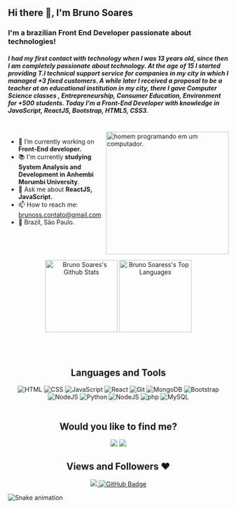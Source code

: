


## Hi there 👋, I'm Bruno Soares


### I'm a brazilian Front End Developer passionate about technologies!

##### I had my first contact with technology when I was 13 years old, since then I am completely passionate about technology. At the age of 15 I started providing T.I technical support service for companies in my city in which I managed +3 fixed customers. A while later I received a proposal to be a teacher at an educational institution in my city, there I gave Computer Science classes , Entrepreneurship, Consumer Education, Environment for +500 students. Today I'm a Front-End Developer with knowledge in JavaScript, ReactJS, Bootstrap, HTML5, CSS3.
<br />

<img  src="https://clubedosgeeks.com.br/wp-content/uploads/2016/01/dormrm.gif" min-width="200"   width="280px"   align="right" alt=" homem programando em um computador.">


- 🔭 I’m currently working on **Front-End developer.**
- 📚 I'm currently **studying System Analysis and Development in Anhembi Morumbi University**.
- 💬 Ask me about **ReactJS, JavaScript.**
- 📫 How to reach me: brunoss.contato@gmail.com
- 📍 Brazil, São Paulo.

##
<br />
<br />

<div align="center">

  <a href="https://github.com/brunoss18/github-readme-stats"><img height="165em" alt="Bruno Soares's Github Stats" src="https://github-readme-stats.vercel.app/api?username=brunoss18&show_icons=true&include_all_commits=true&count_private=true&theme=react&hide_border=false&bg_color=0D1117" /></a>
  <a href="https://github.com/brunoss18/github-readme-stats"><img height="165em" alt="Bruno Soaress's Top Languages" src="https://github-readme-stats.vercel.app/api/top-langs/?username=brunoss18&langs_count=8&count_private=true&layout=compact&theme=react&hide_border=false&bg_color=0D1117"/>
  </a>
  
</div>




<br />
<br />
<div align="center">

## Languages and Tools

![HTML](https://img.shields.io/badge/HTML5-E34F26?style=for-the-badge&logo=html5&logoColor=white)
![CSS](https://img.shields.io/badge/CSS3-1572B6?style=for-the-badge&logo=css3&logoColor=white)
![JavaScript](https://img.shields.io/badge/JavaScript-323330?style=for-the-badge&logo=javascript&logoColor=F7DF1E)
![React](https://img.shields.io/badge/react-%2320232a.svg?style=for-the-badge&logo=react&logoColor=%2361DAFB)
![Git](https://img.shields.io/badge/GIT-E44C30?style=for-the-badge&logo=git&logoColor=white)
![MongoDB](https://img.shields.io/badge/MongoDB-%234ea94b.svg?style=for-the-badge&logo=mongodb&logoColor=white)
![Bootstrap](https://img.shields.io/badge/bootstrap-%23563D7C.svg?style=for-the-badge&logo=bootstrap&logoColor=white)
![NodeJS](https://img.shields.io/badge/Node.js-339933?style=for-the-badge&logo=nodedotjs&logoColor=white)
![Python](https://img.shields.io/badge/python-3670A0?style=for-the-badge&logo=python&logoColor=ffdd54)
![NodeJS](https://img.shields.io/badge/Node.js-339933?style=for-the-badge&logo=nodedotjs&logoColor=white)
![php](https://img.shields.io/badge/PHP-777BB4?style=for-the-badge&logo=php&logoColor=white)
![MySQL](https://img.shields.io/badge/MySQL-00000F?style=for-the-badge&logo=mysql&logoColor=white)
<br />
<br />
</div>
<div align="center">
	
## Would you like to find me?
	
<div align="center">

  <a href="mailto:brunoss.contatO@gmail.com"><img src="https://img.shields.io/badge/Gmail-D14836?style=for-the-badge&logo=gmail&logoColor=white"></a>
  <a href="https://www.linkedin.com/in/brunoss18/" target="_blank"><img src="https://img.shields.io/badge/-LinkedIn-%230077B5?style=for-the-badge&logo=linkedin&logoColor=white" target="_blank"></a>

</div>


##  Views and Followers ❤
<div align="center">
	<a href="https://github.com/Meghna-DAS/github-profile-views-counter">
		<img src="https://komarev.com/ghpvc/?username=brunoss18">
	</a>
	<a href="https://github.com/brunoss18tab=followers"><img src="https://img.shields.io/github/followers/brunoss18?label=Followers&style=social" 			alt="GitHub Badge"></a>
</div> 
</div>



![Snake animation](https://github.com/brunoss18/brunoss18/blob/output/github-contribution-grid-snake.svg)




